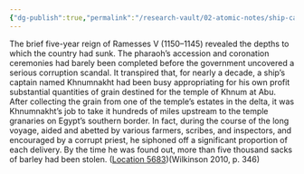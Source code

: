 ```yaml
---
{"dg-publish":true,"permalink":"/research-vault/02-atomic-notes/ship-captain-stealing-nile-grain-shipment-during-the-late-bronze-age-collapse/"}
---
```


The brief five-year reign of Ramesses V (1150–1145) revealed the depths to which the country had sunk. The pharaoh’s accession and coronation ceremonies had barely been completed before the government uncovered a serious corruption scandal. It transpired that, for nearly a decade, a ship’s captain named Khnumnakht had been busy appropriating for his own profit substantial quantities of grain destined for the temple of Khnum at Abu. After collecting the grain from one of the temple’s estates in the delta, it was Khnumnakht’s job to take it hundreds of miles upstream to the temple granaries on Egypt’s southern border. In fact, during the course of the long voyage, aided and abetted by various farmers, scribes, and inspectors, and encouraged by a corrupt priest, he siphoned off a significant proportion of each delivery. By the time he was found out, more than five thousand sacks of barley had been stolen. ([Location 5683](https://readwise.io/to_kindle?action=open&asin=B004FGMZAI&location=5683))(Wilkinson 2010, p. 346)
